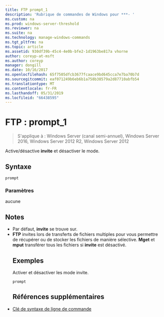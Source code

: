 ```yaml
---
title: FTP prompt_1
description: 'Rubrique de commandes de Windows pour ***- '
ms.custom: na
ms.prod: windows-server-threshold
ms.reviewer: na
ms.suite: na
ms.technology: manage-windows-commands
ms.tgt_pltfrm: na
ms.topic: article
ms.assetid: 930df39b-45c4-4e0b-bfe2-1d1963be817a vhorne
author: coreyp-at-msft
ms.author: coreyp
manager: dongill
ms.date: 10/16/2017
ms.openlocfilehash: 65f7505dfcb3677fcaace9bd645cca7e7ba70b7d
ms.sourcegitcommit: eaf071249b6eb6b1a758b38579a2d87710abfb54
ms.translationtype: MT
ms.contentlocale: fr-FR
ms.lasthandoff: 05/31/2019
ms.locfileid: "66438595"
---
```

# <a name="ftp-prompt1"></a>FTP : prompt_1

>S'applique à : Windows Server (canal semi-annuel), Windows Server 2016, Windows Server 2012 R2, Windows Server 2012

Active/désactive **invite** et désactiver le mode.   
## <a name="syntax"></a>Syntaxe  
```  
prompt  
```  
### <a name="parameters"></a>Paramètres  
aucune  
## <a name="remarks"></a>Notes  
- Par défaut, **invite** se trouve sur.  
- **FTP** invites lors de transferts de fichiers multiples pour vous permettre de récupérer ou de stocker les fichiers de manière sélective.  **Mget** et **mput** transférer tous les fichiers si **invite** est désactivé.  
  ## <a name="BKMK_Examples"></a>Exemples  
  Activer et désactiver les mode invite.  
  ```  
  prompt  
  ```  
  ## <a name="additional-references"></a>Références supplémentaires  
- [Clé de syntaxe de ligne de commande](command-line-syntax-key.md)  
